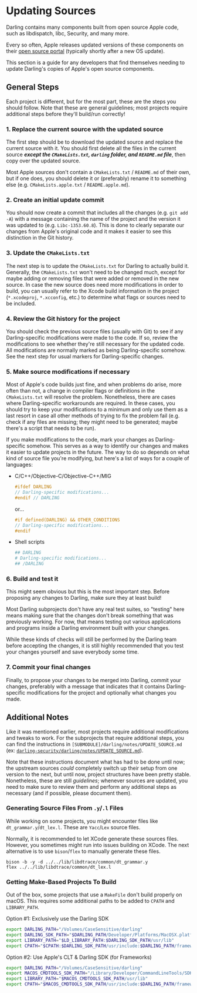 # Updating Sources

Darling contains many components built from open source Apple code, such as libdispatch, libc, Security, and many more.

Every so often, Apple releases updated versions of these components on their [open source portal](https://opensource.apple.com/) (typically shortly after a new OS update).

This section is a guide for any developers that find themselves needing to update Darling's copies of Apple's open source components.

## General Steps

Each project is different, but for the most part, these are the steps you should follow. Note that these are general guidelines; most projects require additional steps before they'll build/run correctly!

### <a name="step-1"></a>1. Replace the current source with the updated source

The first step should be to download the updated source and replace the current source with it. You should first delete all the files in the current source ***except the `CMakeLists.txt`, `darling` folder, and `README.md` file***, then copy over the updated source.

Most Apple sources don't contain a `CMakeLists.txt` / `README.md` of their own, but if one does, you should delete it or (preferably) rename it to something else (e.g. `CMakeLists.apple.txt` / `README.apple.md`).

### <a name="step-2"></a>2. Create an initial update commit

You should now create a commit that includes all the changes (e.g. `git add -A`) with a message containing the name of the project and the version it was updated to (e.g. `Libc-1353.60.8`). This is done to clearly separate our changes from Apple's original code and it makes it easier to see this distinction in the Git history.

### <a name="step-3"></a>3. Update the `CMakeLists.txt`

The next step is to update the `CMakeLists.txt` for Darling to actually build it. Generally, the `CMakeLists.txt` won't need to be changed much, except for maybe adding or removing files that were added or removed in the new source. In case the new source does need more modifications in order to build, you can usually refer to the Xcode build information in the project (`*.xcodeproj`, `*.xcconfig`, etc.) to determine what flags or sources need to be included.

### <a name="step-4"></a>4. Review the Git history for the project

You should check the previous source files (usually with Git) to see if any Darling-specific modifications were made to the code. If so, review the modifications to see whether they're still necessary for the updated code. All modifications are normally marked as being Darling-specific somehow. See the next step for usual markers for Darling-specific changes.

### <a name="step-5"></a>5. Make source modifications if necessary

Most of Apple's code builds just fine, and when problems do arise, more often than not, a change in compiler flags or definitions in the `CMakeLists.txt` will resolve the problem. Nonetheless, there are cases where Darling-specific workarounds are required. In these cases, you should try to keep your modifications to a minimum and only use them as a last resort in case all other methods of trying to fix the problem fail (e.g. check if any files are missing; they might need to be generated; maybe there's a script that needs to be run).

If you make modifications to the code, mark your changes as Darling-specific somehow. This serves as a way to identify our changes and makes it easier to update projects in the future. The way to do so depends on what kind of source file you're modifying, but here's a list of ways for a couple of languages:

  * C/C++/Objective-C/Objective-C++/MIG
    ```c
    #ifdef DARLING
    // Darling-specific modifications...
    #endif // DARLING
    ```

    or...

    ```c
    #if defined(DARLING) && OTHER_CONDITIONS
    // Darling-specific modifications...
    #endif
    ```
  * Shell scripts
    ```sh
    ## DARLING
    # Darling-specific modifications...
    ## /DARLING
    ```

### <a name="step-6"></a>6. Build and test it

This might seem obvious but this is the most important step. Before proposing any changes to Darling, make sure they at least build!

Most Darling subprojects don't have any real test suites, so "testing" here means making sure that the changes don't break something that was previously working. For now, that means testing out various applications and programs inside a Darling environment built with your changes.

While these kinds of checks will still be performed by the Darling team before accepting the changes, it is still highly recommended that you test your changes yourself and save everybody some time.

### <a name="step-7"></a>7. Commit your final changes

Finally, to propose your changes to be merged into Darling, commit your changes, preferably with a message that indicates that it contains Darling-specific modifications for the project and optionally what changes you made.

## Additional Notes

Like it was mentioned earlier, most projects require additional modifications and tweaks to work. For the subprojects that require additional steps, you can find the instructions in `[SUBMODULE]/darling/notes/UPDATE_SOURCE.md` (ex: [`darling-security/darling/notes/UPDATE_SOURCE.md`](https://github.com/darlinghq/darling-security/blob/master/darling/notes/UPDATE_SOURCE.md)).

Note that these instructions document what has had to be done until now; the upstream sources *could* completely switch up their setup from one version to the next, but until now, project structures have been pretty stable. Nonetheless, these are still *guidelines*; whenever sources are updated, you need to make sure to review them and perform any additional steps as necessary (and if possible, please document them).

### Generating Source Files From `.y`/`.l` Files

While working on some projects, you might encounter files like `dt_grammar.y`/`dt_lex.l`. These are `Yacc`/`Lex` source files. 

Normally, it is recommended to let XCode generate these sources files. However, you sometimes might run into issues building on XCode. The next alternative is to use `bison`/`flex` to manually generate these files.

```
bison -b -y -d ../../lib/libdtrace/common/dt_grammar.y
flex ../../lib/libdtrace/common/dt_lex.l
```
### Getting Make-Based Projects To Build

Out of the box, some projects that use a `MakeFile` don't build properly on macOS. This requires some additional paths to be added to `CPATH` and `LIBRARY_PATH`.

Option #1: Exclusively use the Darling SDK
```bash
export DARLING_PATH="/Volumes/CaseSensitive/darling"
export DARLING_SDK_PATH="$DARLING_PATH/Developer/Platforms/MacOSX.platform/Developer/SDKs/MacOSX.sdk"
export LIBRARY_PATH="$LD_LIBRARY_PATH:$DARLING_SDK_PATH/usr/lib"
export CPATH="$CPATH:$DARLING_SDK_PATH/usr/include:$DARLING_PATH/framework-include:$DARLING_PATH/framework-private-include"
```

Option #2: Use Apple's CLT & Darling SDK (for Frameworks)
```bash
export DARLING_PATH="/Volumes/CaseSensitive/darling"
export MACOS_CMDTOOLS_SDK_PATH="/Library/Developer/CommandLineTools/SDKs/MacOSX.sdk"
export LIBRARY_PATH="$MACOS_CMDTOOLS_SDK_PATH/usr/lib"
export CPATH="$MACOS_CMDTOOLS_SDK_PATH/usr/include:$DARLING_PATH/framework-include:$DARLING_PATH/framework-private-include"
```
